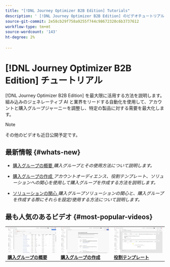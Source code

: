 ```yaml
---
title: "[!DNL Journey Optimizer B2B Edition] Tutorials"
description: ' [!DNL Journey Optimizer B2B Edition] のビデオチュートリアルをご覧ください。 アカウントの調整方法やグループジャーニーの購入方法などに関する理解を深めましょう。'
source-git-commit: 2e58cb29f758a9255f744c98672320c6b3737612
workflow-type: tm+mt
source-wordcount: '143'
ht-degree: 2%

---
```



# [!DNL Journey Optimizer B2B Edition] チュートリアル

[!DNL Journey Optimizer B2B Edition] を最大限に活用する方法を説明します。 組み込みのジェネレーティブ AI と業界をリードする自動化を使用して、アカウントと購入グループジャーニーを調整し、特定の製品に対する需要を最大化します。

>[!NOTE]
>
>その他のビデオも近日公開予定です。

## 最新情報 {#whats-new}

* [ 購入グループの概要 ](/help/buying-groups/buying-groups-overview.md)
  _購入グループとその使用方法について説明します。_

* [ 購入グループの作成 ](/help/buying-groups/create-a-buying-group.md)
  _アカウントオーディエンス、役割テンプレート、ソリューションへの関心を使用して購入グループを作成する方法を説明します。_

* [ ソリューションの関心 ](/help/buying-groups/solution-interest.md)
  _購入グループソリューションの関心と、購入グループを作成する際にそれらを設定/使用する方法について説明します。_

## 最も人気のあるビデオ {#most-popular-videos}

<table>
<tr>
<td>
<a href="/help/buying-groups/buying-groups-overview.md"><img alt="「購入グループの概要」ビデオのサムネール画像" src="assets/buying-groups-overview.png"></a>
<div><a href="/help/buying-groups/buying-groups-overview.md"><strong> 購入グループの概要 </strong></a></div>
</td>
<td>
<a href="/help/buying-groups/create-a-buying-group.md"><img alt="「購入グループの作成」ビデオのサムネール画像" src="assets/create-a-buying-group.png"></a>
<div><a href="/help/buying-groups/create-a-buying-group.md"><strong> 購入グループの作成 </strong></a></div>
</td>
<td>
<a href="/help/buying-groups/role-templates.md"><img alt="「役割テンプレート」ビデオのサムネール画像" src="assets/role-templates.png" /></a>
<div><a href="/help/buying-groups/role-templates.md"><strong> 役割テンプレート </strong></a></div>
</td>
</tr>
</table>
